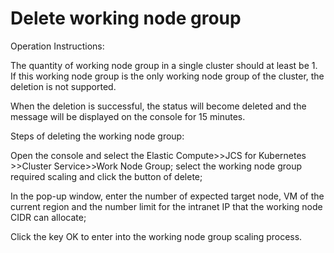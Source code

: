 
# Delete working node group

Operation Instructions:

The quantity of working node group in a single cluster should at least be 1. If this working node group is the only working node group of the cluster, the deletion is not supported.

When the deletion is successful, the status will become deleted and the message will be displayed on the console for 15 minutes.

Steps of deleting the working node group:

Open the console and select the Elastic Compute>>JCS for Kubernetes >>Cluster Service>>Work Node Group; select the working node group required scaling and click the button of delete;

In the pop-up window, enter the number of expected target node, VM of the current region and the number limit for the intranet IP that the working node CIDR can allocate;

Click the key OK to enter into the working node group scaling process.